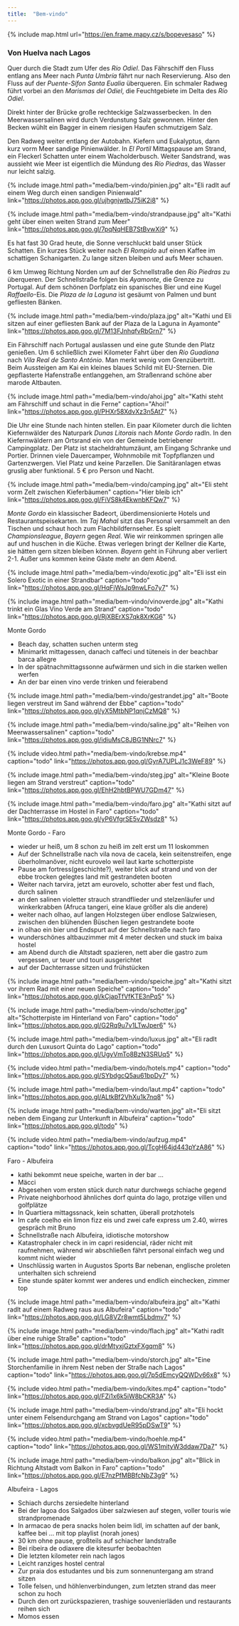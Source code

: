 ```yaml
---
title:  "Bem-vindo"
---
```


{% include map.html url="https://en.frame.mapy.cz/s/bopevesaso" %}

### Von Huelva nach Lagos

Quer durch die Stadt zum Ufer des *Río Odiel*.
Das Fährschiff den Fluss entlang ans Meer nach *Punta Umbría* fährt nur nach Reservierung.
Also den Fluss auf der *Puente-Sífon Santa Eualia* überqueren.
Ein schmaler Radweg führt vorbei an den *Marismas del Odiel*, die Feuchtgebiete im Delta des *Río Odiel*.

Direkt hinter der Brücke große rechteckige Salzwasserbecken.
In den Meerwassersalinen wird durch Verdunstung Salz gewonnen.
Hinter den Becken wühlt ein Bagger in einem riesigen Haufen schmutzigem Salz.

Den Radweg weiter entlang der Autobahn.
Kiefern und Eukalyptus, dann kurz vorm Meer sandige Pinienwälder.
In *El Portil* Mittagspause am Strand, ein Fleckerl Schatten unter einem Wacholderbusch.
Weiter Sandstrand, was aussieht wie Meer ist eigentlich die Mündung des *Río Piedras*, das Wasser nur leicht salzig.

{% include image.html path="media/bem-vindo/pinien.jpg" alt="Eli radlt auf einem Weg durch einen sandigen Pinienwald" link="https://photos.app.goo.gl/ujhgnjwtbJ75iK2i8" %}

{% include image.html path="media/bem-vindo/strandpause.jpg" alt="Kathi geht über einen weiten Strand zum Meer" link="https://photos.app.goo.gl/7pqNqHEB7StBvwXi9" %}

Es hat fast 30 Grad heute, die Sonne verschluckt bald unser Stück Schatten.
Ein kurzes Stück weiter nach *El Rompido* auf einen Kaffee im schattigen Schanigarten.
Zu lange sitzen bleiben und aufs Meer schauen.

6 km Umweg Richtung Norden um auf der Schnellstraße den *Río Piedras* zu überqueren.
Der Schnellstraße folgen bis *Ayamonte*, die Grenze zu Portugal.
Auf dem schönen Dorfplatz ein spanisches Bier und eine Kugel *Raffaello*-Eis.
Die *Plaza de la Laguna* ist gesäumt von Palmen und bunt gefliesten Bänken.

{% include image.html path="media/bem-vindo/plaza.jpg" alt="Kathi und Eli sitzen auf einer gefliesten Bank auf der Plaza de la Laguna in Ayamonte" link="https://photos.app.goo.gl/7M13FJnhqfvRbGrn7" %}

Ein Fährschiff nach Portugal auslassen und eine gute Stunde den Platz genießen.
Um 6 schließlich zwei Kilometer Fahrt über den *Río Guadiana* nach *Vila Real de Santo António*.
Man merkt wenig vom Grenzübertritt.
Beim Aussteigen am Kai ein kleines blaues Schild mit EU-Sternen.
Die gepflasterte Hafenstraße entlanggehen, am Straßenrand schöne aber marode Altbauten.

{% include image.html path="media/bem-vindo/ahoi.jpg" alt="Kathi steht am Fährschiff und schaut in die Ferne" caption="Ahoi!" link="https://photos.app.goo.gl/PHXr58XdvXz3n5At7" %}

Die Uhr eine Stunde nach hinten stellen.
Ein paar Kilometer durch die lichten Kiefernwälder des Naturpark *Dunas Litorais* nach *Monte Gordo* radln.
In den Kiefernwäldern am Ortsrand ein von der Gemeinde betriebener Campingplatz.
Der Platz ist stacheldrahtumzäunt, am Eingang Schranke und Portier.
Drinnen viele Dauercamper, Wohnmobile mit Topfpflanzen und Gartenzwergen.
Viel Platz und keine Parzellen.
Die Sanitäranlagen etwas gruslig aber funktional.
5 € pro Person und Nacht.

{% include image.html path="media/bem-vindo/camping.jpg" alt="Eli steht vorm Zelt zwischen Kieferbäumen" caption="Hier bleib ich" link="https://photos.app.goo.gl/FiVS8k4EkwnbKFQw7" %}

*Monte Gordo* ein klassischer Badeort, überdimensionierte Hotels und Restaurantspeisekarten.
Im *Taj Mahal* sitzt das Personal versammelt an den Tischen und schaut hoch zum Flachbildfernseher.
Es spielt *Championsleague*, *Bayern* gegen *Real*.
Wie wir reinkommen springen alle auf und huschen in die Küche.
Etwas verlegen bringt der Kellner die Karte, sie hätten gern sitzen bleiben können.
*Bayern* geht in Führung aber verliert 2-1.
Außer uns kommen keine Gäste mehr an dem Abend.



{% include image.html path="media/bem-vindo/exotic.jpg" alt="Eli isst ein Solero Exotic in einer Strandbar" caption="todo" link="https://photos.app.goo.gl/HqFjWsJp9nwLFo7y7" %}

{% include image.html path="media/bem-vindo/vinoverde.jpg" alt="Kathi trinkt ein Glas Vino Verde am Strand" caption="todo" link="https://photos.app.goo.gl/RjXBErXS7qk8XrKG6" %}

Monte Gordo
* Beach day, schatten suchen unterm steg
* Minimarkt mittagessen, danach caffeci und tüteneis in der beachbar barca allegre
* In der spätnachmittagssonne aufwärmen und sich in die starken wellen werfen
* An der bar einen vino verde trinken und feierabend


{% include image.html path="media/bem-vindo/gestrandet.jpg" alt="Boote liegen verstreut im Sand während der Ebbe" caption="todo" link="https://photos.app.goo.gl/yX5MtbNP1qnjCzMQ8" %}

{% include image.html path="media/bem-vindo/saline.jpg" alt="Reihen von Meerwassersalinen" caption="todo" link="https://photos.app.goo.gl/idiuMsC8JBG1NNrc7" %}

{% include video.html path="media/bem-vindo/krebse.mp4" caption="todo" link="https://photos.app.goo.gl/GyrA7UPLJ1c3WeF89" %}

{% include image.html path="media/bem-vindo/steg.jpg" alt="Kleine Boote liegen am Strand verstreut" caption="todo" link="https://photos.app.goo.gl/EhH2hbtBPWU7GDm47" %}

{% include image.html path="media/bem-vindo/faro.jpg" alt="Kathi sitzt auf der Dachterrasse im Hostel in Faro" caption="todo" link="https://photos.app.goo.gl/yP6VfgrSE5vZWsdz8" %}

Monte Gordo - Faro 
* wieder ur heiß, um 8 schon zu heiß im zelt erst um 11 loskommen
* Auf der Schnellstraße nach vila nova de cacela, kein seitenstreifen, enge überholmanöver, nicht eurovelo weil laut karte schotterpiste
* Pause am fortress(geschichte?), weiter blick auf strand und von der ebbe trocken gelegtes land mit gestrandeten booten
* Weiter nach tarvira, jetzt am eurovelo, schotter aber fest und flach, durch salinen
* an den salinen violetter strauch strandflieder und stelzenläufer und winkerkrabben (Afruca tangeri, eine klaue größer als die andere)
* weiter nach olhao, auf langen Holzstegen über endlose Salzwiesen, zwischen den blühenden Büschen liegen gestrandete boote
* in olhao ein bier und Endspurt auf der Schnellstraße nach faro
* wunderschönes altbauzimmer mit 4 meter decken und stuck im baixa hostel
* am Abend durch die Altstadt spazieren, nett aber die gastro zum vergessen, ur teuer und touri ausgerichtet
* auf der Dachterrasse sitzen und frühstücken


{% include image.html path="media/bem-vindo/speiche.jpg" alt="Kathi sitzt vor ihrem Rad mit einer neuen Speiche" caption="todo" link="https://photos.app.goo.gl/kCjapTfVfKTE3nPq5" %}

{% include image.html path="media/bem-vindo/schotter.jpg" alt="Schotterpiste im Hinterland von Faro" caption="todo" link="https://photos.app.goo.gl/G2Rq9u7v1LTwJper6" %}

{% include image.html path="media/bem-vindo/luxus.jpg" alt="Eli radlt durch den Luxusort Quinta do Lago" caption="todo" link="https://photos.app.goo.gl/UgyVmTo8BzN3SRUq5" %}

{% include video.html path="media/bem-vindo/hotels.mp4" caption="todo" link="https://photos.app.goo.gl/SYbdgcQ5au61bpDy7" %}

{% include image.html path="media/bem-vindo/laut.mp4" caption="todo" link="https://photos.app.goo.gl/ALtkBf2VhXu1k7nq8" %}

{% include image.html path="media/bem-vindo/warten.jpg" alt="Eli sitzt neben dem Eingang zur Unterkunft in Albufeira" caption="todo" link="https://photos.app.goo.gl/todo" %}

{% include video.html path="media/bem-vindo/aufzug.mp4" caption="todo" link="https://photos.app.goo.gl/TcgH64jd443pYzA86" %}

Faro - Albufeira
* kathi bekommt neue speiche, warten in der bar …
* Mäcci
* Abgesehen vom ersten stück durch natur durchwegs schiache gegend
* Private neighborhood ähnliches dorf quinta do lago, protzige villen und golfplätze
* In Quartiera mittagssnack, kein schatten, überall protzhotels
* Im cafe coelho ein limon fizz eis und zwei cafe express um 2.40, wirres gespräch mit Bruno
* Schnellstraße nach Albufeira, idiotische motorshow
* Katastrophaler check in im capri residencial, räder nicht mit raufnehmen, während wir abschließen fährt personal einfach weg und kommt nicht wieder
* Unschlüssig warten in Augustos Sports Bar nebenan, englische proleten unterhalten sich schreiend
* Eine stunde später kommt wer anderes und endlich einchecken, zimmer top



{% include image.html path="media/bem-vindo/albufeira.jpg" alt="Kathi radlt auf einem Radweg raus aus Albufeira" caption="todo" link="https://photos.app.goo.gl/LG8VZr8wmt5Lbdmv7" %}

{% include image.html path="media/bem-vindo/flach.jpg" alt="Kathi radlt über eine ruhige Straße" caption="todo" link="https://photos.app.goo.gl/drMtyxjGztxFXgqm8" %}

{% include image.html path="media/bem-vindo/storch.jpg" alt="Eine Storchenfamilie in ihrem Nest neben der Straße nach Lagos" caption="todo" link="https://photos.app.goo.gl/7p5dEmcyQQWDv66x8" %}

{% include video.html path="media/bem-vindo/kites.mp4" caption="todo" link="https://photos.app.goo.gl/FZi1x6k5iW8bCKR3A" %}

{% include image.html path="media/bem-vindo/strand.jpg" alt="Eli hockt unter einem Felsendurchgang am Strand von Lagos" caption="todo" link="https://photos.app.goo.gl/xcbvgdUeR95pDSwT9" %}

{% include video.html path="media/bem-vindo/hoehle.mp4" caption="todo" link="https://photos.app.goo.gl/WS1mityW3ddaw7Da7" %}

{% include image.html path="media/bem-vindo/balkon.jpg" alt="Blick in Richtung Altstadt vom Balkon in Faro" caption="todo" link="https://photos.app.goo.gl/E7nzPfMBBfcNbZ3g9" %}


Albufeira - Lagos
* Schiach durchs zersiedelte hinterland
* Bei der lagoa dos Salgados über salzwiesen auf stegen, voller touris wie strandpromenade
* In armacao de pera snacks holen beim lidl, im schatten auf der bank, kaffee bei … mit top playlist (norah jones)
* 30 km ohne pause, großteils auf schiacher landstraße
* Bei ribeira de odiaxere die kitesurfer beobachten
* Die letzten kilometer rein nach lagos
* Leicht ranziges hostel central
* Zur praia dos estudantes und bis zum sonnenuntergang am strand sitzen
* Tolle felsen, und höhlenverbindungen, zum letzten strand das meer schon zu hoch
* Durch den ort zurückspazieren, trashige souvenierläden und restaurants reihen sich
* Momos essen
